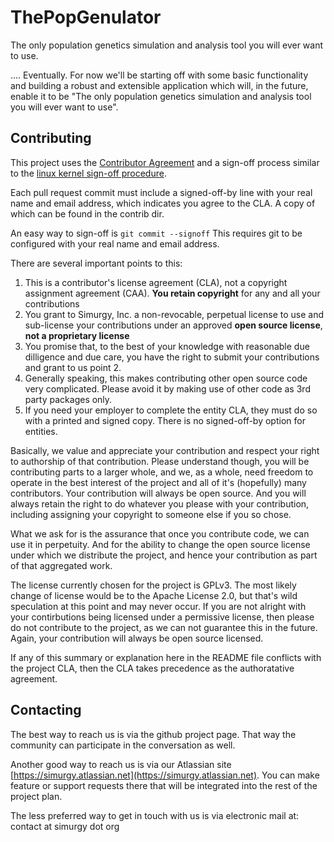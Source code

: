 
**ThePopGenulator**
============

The only population genetics simulation and analysis tool you will ever want to use.

.... Eventually. For now we'll be starting off with some basic functionality and building a robust and extensible application which will, in the future, enable it to be "The only population genetics simulation and analysis tool you will ever want to use".

## Contributing
This project uses the [Contributor Agreement](http://contributoragreements.org/) and a sign-off process similar to the [linux kernel sign-off procedure](https://www.kernel.org/doc/Documentation/SubmittingPatches).

Each pull request commit must include a signed-off-by line with your real name and email address, which indicates you agree to the CLA. A copy of which can be found in the contrib dir.

An easy way to sign-off is `git commit --signoff`  This requires git to be configured with your real name and email address.

There are several important points to this:

1. This is a contributor's license agreement (CLA), not a copyright assignment agreement (CAA). **You retain copyright** for any and all your contributions
2. You grant to Simurgy, Inc. a non-revocable, perpetual license to use and sub-license your contributions under an approved **open source license**, **not a proprietary license**
3. You promise that, to the best of your knowledge with reasonable due dilligence and due care, you have the right to submit your contributions and grant to us point 2.
4. Generally speaking, this makes contributing other open source code very complicated. Please avoid it by making use of other code as 3rd party packages only.
5. If you need your employer to complete the entity CLA, they must do so with a printed and signed copy. There is no signed-off-by option for entities.

Basically, we value and appreciate your contribution and respect your right to authorship of that contribution. Please understand though, you will be contributing parts to a larger whole, and we, as a whole, need freedom to operate in the best interest of the project and all of it's (hopefully) many contributors. Your contribution will always be open source. And you will always retain the right to do whatever you please with your contribution, including assigning your copyright to someone else if you so chose.

What we ask for is the assurance that once you contribute code, we can use it in perpetuity. And for the ability to change the open source license under which we distribute the project, and hence your contribution as part of that aggregated work.

The license currently chosen for the project is GPLv3. The most likely change of license would be to the Apache License 2.0, but that's wild speculation at this point and may never occur. If you are not alright with your contirbutions being licensed under a permissive license, then please do not contribute to the project, as we can not guarantee this in the future. Again, your contribution will always be open source licensed.

If any of this summary or explanation here in the README file conflicts with the project CLA, then the CLA takes precedence as the authoratative agreement.

## Contacting
The best way to reach us is via the github project page. That way the community can participate in the conversation as well.

Another good way to reach us is via our Atlassian site [https://simurgy.atlassian.net](https://simurgy.atlassian.net). You can make feature or support requests there that will be integrated into the rest of the project plan.

The less preferred way to get in touch with us is via electronic mail at: contact at simurgy dot org